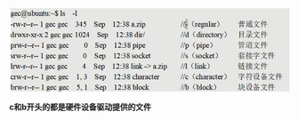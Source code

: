 ![image-20250708130709881](./assets/Linux文件类型.assets/image-20250708130709881.png)

**c和b开头的都是硬件设备驱动提供的文件**